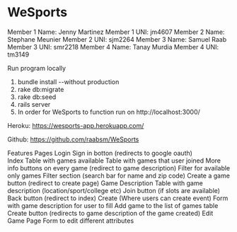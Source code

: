 # WeSports

Member 1 Name: Jenny Martinez
Member 1 UNI: jm4607
Member 2 Name: Stephane Meunier
Member 2 UNI: sjm2264
Member 3 Name: Samuel Raab
Member 3 UNI: smr2218
Member 4 Name: Tanay Murdia
Member 4 UNI: tm3149

Run program locally
1. bundle install --without production
2. rake db:migrate
3. rake db:seed
4. rails server
5. In order for WeSports to function run on http://localhost:3000/

Heroku: https://wesports-app.herokuapp.com/

Github: https://github.com/raabsm/WeSports

Features
Pages
	Login
		Sign in botton (redirects to google oauth) </br>
	Index 
		Table with games available
		Table with games that user joined
		More info buttons on every game (redirect to game description)
		Filter for available only games
		Filter section (search bar for name and zip code)
		Create a game button (redirect to create page)
	Game Description 
		Table with game description (location/sport/college etc)
		Join button (if slots are available)
		Back button (redirect to index)
	Create (Where users can create event)
		Form with game description for user to fill
		Add game to the list of games table
		Create button (redirects to game description of the game created)
	Edit Game Page
		Form to edit different attributes
